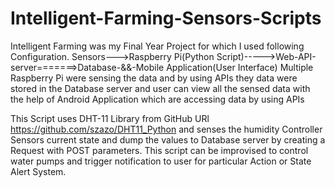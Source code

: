 # Intelligent-Farming-Sensors-Scripts
Intelligent Farming was my Final Year Project for which I used following Configuration.
Sensors--->Raspberry Pi(Python Script)----->Web-API-server=======>Database-&&-Mobile Application(User Interface)
Multiple Raspberry Pi were sensing the data and by using APIs they data were stored in the Database server and user can view all the 
sensed data with the help of Android Application which are accessing data by using APIs

This Script uses DHT-11 Library from GitHub URl https://github.com/szazo/DHT11_Python and senses the humidity Controller Sensors current state and dump the values to 
Database server by creating a Request with POST parameters.
This script can be  improvised to control water pumps and trigger notification to user for particular Action or State Alert System.

